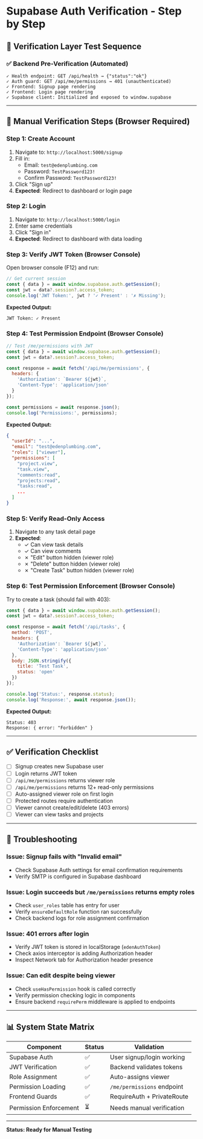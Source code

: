 # Supabase Auth Verification - Step by Step

## 🎯 Verification Layer Test Sequence

### ✅ Backend Pre-Verification (Automated)
```
✓ Health endpoint: GET /api/health → {"status":"ok"}
✓ Auth guard: GET /api/me/permissions → 401 (unauthenticated)
✓ Frontend: Signup page rendering
✓ Frontend: Login page rendering
✓ Supabase client: Initialized and exposed to window.supabase
```

---

## 🧪 Manual Verification Steps (Browser Required)

### Step 1: Create Account
1. Navigate to: `http://localhost:5000/signup`
2. Fill in:
   - Email: `test@edenplumbing.com`
   - Password: `TestPassword123!`
   - Confirm Password: `TestPassword123!`
3. Click "Sign up"
4. **Expected**: Redirect to dashboard or login page

### Step 2: Login
1. Navigate to: `http://localhost:5000/login`
2. Enter same credentials
3. Click "Sign in"
4. **Expected**: Redirect to dashboard with data loading

### Step 3: Verify JWT Token (Browser Console)
Open browser console (F12) and run:

```javascript
// Get current session
const { data } = await window.supabase.auth.getSession();
const jwt = data?.session?.access_token;
console.log('JWT Token:', jwt ? '✓ Present' : '✗ Missing');
```

**Expected Output:**
```
JWT Token: ✓ Present
```

### Step 4: Test Permission Endpoint (Browser Console)
```javascript
// Test /me/permissions with JWT
const { data } = await window.supabase.auth.getSession();
const jwt = data?.session?.access_token;

const response = await fetch('/api/me/permissions', {
  headers: { 
    'Authorization': `Bearer ${jwt}`,
    'Content-Type': 'application/json'
  }
});

const permissions = await response.json();
console.log('Permissions:', permissions);
```

**Expected Output:**
```json
{
  "userId": "...",
  "email": "test@edenplumbing.com",
  "roles": ["viewer"],
  "permissions": [
    "project.view",
    "task.view",
    "comments:read",
    "projects:read",
    "tasks:read",
    ...
  ]
}
```

### Step 5: Verify Read-Only Access
1. Navigate to any task detail page
2. **Expected**: 
   - ✓ Can view task details
   - ✓ Can view comments
   - ✗ "Edit" button hidden (viewer role)
   - ✗ "Delete" button hidden (viewer role)
   - ✗ "Create Task" button hidden (viewer role)

### Step 6: Test Permission Enforcement (Browser Console)
Try to create a task (should fail with 403):

```javascript
const { data } = await window.supabase.auth.getSession();
const jwt = data?.session?.access_token;

const response = await fetch('/api/tasks', {
  method: 'POST',
  headers: { 
    'Authorization': `Bearer ${jwt}`,
    'Content-Type': 'application/json'
  },
  body: JSON.stringify({
    title: 'Test Task',
    status: 'open'
  })
});

console.log('Status:', response.status);
console.log('Response:', await response.json());
```

**Expected Output:**
```
Status: 403
Response: { error: "Forbidden" }
```

---

## ✅ Verification Checklist

- [ ] Signup creates new Supabase user
- [ ] Login returns JWT token
- [ ] `/api/me/permissions` returns viewer role
- [ ] `/api/me/permissions` returns 12+ read-only permissions
- [ ] Auto-assigned viewer role on first login
- [ ] Protected routes require authentication
- [ ] Viewer cannot create/edit/delete (403 errors)
- [ ] Viewer can view tasks and projects

---

## 🔧 Troubleshooting

### Issue: Signup fails with "Invalid email"
- Check Supabase Auth settings for email confirmation requirements
- Verify SMTP is configured in Supabase dashboard

### Issue: Login succeeds but `/me/permissions` returns empty roles
- Check `user_roles` table has entry for user
- Verify `ensureDefaultRole` function ran successfully
- Check backend logs for role assignment confirmation

### Issue: 401 errors after login
- Verify JWT token is stored in localStorage (`edenAuthToken`)
- Check axios interceptor is adding Authorization header
- Inspect Network tab for Authorization header presence

### Issue: Can edit despite being viewer
- Check `useHasPermission` hook is called correctly
- Verify permission checking logic in components
- Ensure backend `requirePerm` middleware is applied to endpoints

---

## 📊 System State Matrix

| Component              | Status | Validation                  |
| ---------------------- | ------ | --------------------------- |
| Supabase Auth          | ✅      | User signup/login working   |
| JWT Verification       | ✅      | Backend validates tokens    |
| Role Assignment        | ✅      | Auto-assigns viewer         |
| Permission Loading     | ✅      | `/me/permissions` endpoint  |
| Frontend Guards        | ✅      | RequireAuth + PrivateRoute  |
| Permission Enforcement | ⏳      | Needs manual verification   |

---

**Status: Ready for Manual Testing**
